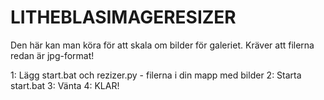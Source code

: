 # LITHEBLASIMAGERESIZER
Den här kan man köra för att skala om bilder för galeriet. Kräver att filerna redan är jpg-format!

1: Lägg start.bat och rezizer.py - filerna i din mapp med bilder
2: Starta start.bat
3: Vänta
4: KLAR!
